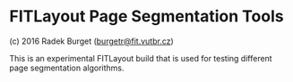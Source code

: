 FITLayout Page Segmentation Tools 
=================================
(c) 2016 Radek Burget (burgetr@fit.vutbr.cz)

This is an experimental FITLayout build that is used for testing different page segmentation algorithms.
